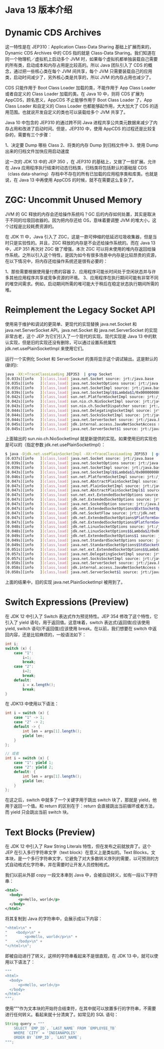 # Java 13 版本介绍

# Dynamic CDS Archives

这一特性是在 JEP310：Application Class-Data Sharing 基础上扩展而来的，Dynamic CDS Archives 中的 CDS 指的就是 Class-Data Sharing。我们知道在同一个物理机／虚拟机上启动多个 JVM 时，如果每个虚拟机都单独装载自己需要的所有类，启动成本和内存占用是比较高的。所以 Java 团队引入了 CDS 的概念，通过把一些核心类在每个 JVM 间共享，每个 JVM 只需要装载自己的应用类，启动时间减少了，另外核心类是共享的，所以 JVM 的内存占用也减少了。

CDS 只能作用于 Boot Class Loader 加载的类，不能作用于 App Class Loader 或者自定义的 Class Loader 加载的类。在 Java 10 中，则将 CDS 扩展为 AppCDS，顾名思义，AppCDS 不止能够作用于 Boot Class Loader 了，App Class Loader 和自定义的 Class Loader 也都能够起作用，大大加大了 CDS 的适用范围。也就说开发自定义的类也可以装载给多个 JVM 共享了。

Java 10 中包含的 JEP310 的通过跨不同 Java 进程共享公共类元数据来减少了内存占用和改进了启动时间。但是，JEP310 中，使用 AppCDS 的过程还是比较复杂的，需要有三个步骤：

1、决定要 Dump 哪些 Class
2、将类的内存 Dump 到归档文件中
3、使用 Dump 出来的归档文件加快应用启动速度

这一次的 JDK 13 中的 JEP 350 ，在 JEP310 的基础上，又做了一些扩展。允许在 Java 应用程序执行结束时动态归档类，归档类将包括默认的基础层 CDS（class data-sharing）存档中不存在的所有已加载的应用程序类和库类。也就是说，在 Java 13 中再使用 AppCDS 的时候，就不在需要这么复杂了。

# ZGC: Uncommit Unused Memory

JVM 的 GC 释放的内存会还给操作系统吗？GC 后的内存如何处置，其实是取决于不同的垃圾回收器的。因为把内存还给 OS，意味着要调整 JVM 的堆大小，这个过程是比较耗费资源的。

在 JDK 11 中，Java 引入了 ZGC，这是一款可伸缩的低延迟垃圾收集器，但是当时只是实验性的。并且，ZGC 释放的内存是不会还给操作系统的。而在 Java 13 中，JEP 351 再次对 ZGC 做了增强，本次 ZGC 可以将未使用的堆内存返回给操作系统。之所以引入这个特性，是因为如今有很多场景中内存是比较昂贵的资源，在以下情况中，将内存还给操作系统还是很有必要的：

1、那些需要根据使用量付费的容器
2、应用程序可能长时间处于空闲状态并与许多其他应用程序共享或竞争资源的环境。
3、应用程序在执行期间可能有非常不同的堆空间需求。例如，启动期间所需的堆可能大于稍后在稳定状态执行期间所需的堆。

# Reimplement the Legacy Socket API

使用易于维护和调试的更简单、更现代的实现替换 java.net.Socket 和 java.net.ServerSocket API。java.net.Socket 和 java.net.ServerSocket 的实现非常古老，这个 JEP 为它们引入了一个现代的实现。现代实现是 Java 13 中的默认实现，但是旧的实现还没有删除，可以通过设置系统属性 jdk.net.usePlainSocketImpl 来使用它们。

运行一个实例化 Socket 和 ServerSocket 的类将显示这个调试输出。这是默认的(新的):

```sh
java -XX:+TraceClassLoading JEP353  | grep Socket
[0.033s][info   ][class,load] java.net.Socket source: jrt:/java.base
[0.035s][info   ][class,load] java.net.SocketOptions source: jrt:/java.base
[0.035s][info   ][class,load] java.net.SocketImpl source: jrt:/java.base
[0.039s][info   ][class,load] java.net.SocketImpl$$Lambda$1/0x0000000800b50840 source: java.net.SocketImpl
[0.042s][info   ][class,load] sun.net.PlatformSocketImpl source: jrt:/java.base
[0.042s][info   ][class,load] sun.nio.ch.NioSocketImpl source: jrt:/java.base
[0.043s][info   ][class,load] sun.nio.ch.SocketDispatcher source: jrt:/java.base
[0.044s][info   ][class,load] java.net.DelegatingSocketImpl source: jrt:/java.base
[0.044s][info   ][class,load] java.net.SocksSocketImpl source: jrt:/java.base
[0.044s][info   ][class,load] java.net.ServerSocket source: jrt:/java.base
[0.045s][info   ][class,load] jdk.internal.access.JavaNetSocketAccess source: jrt:/java.base
[0.045s][info   ][class,load] java.net.ServerSocket$1 source: jrt:/java.base
```

上面输出的 sun.nio.ch.NioSocketImpl 就是新提供的实现。如果使用旧的实现也是可以的（指定参数 jdk.net.usePlainSocketImpl）：

```sh
$ java -Djdk.net.usePlainSocketImpl -XX:+TraceClassLoading JEP353  | grep Socket
[0.037s][info   ][class,load] java.net.Socket source: jrt:/java.base
[0.039s][info   ][class,load] java.net.SocketOptions source: jrt:/java.base
[0.039s][info   ][class,load] java.net.SocketImpl source: jrt:/java.base
[0.043s][info   ][class,load] java.net.SocketImpl$$Lambda$1/0x0000000800b50840 source: java.net.SocketImpl
[0.046s][info   ][class,load] sun.net.PlatformSocketImpl source: jrt:/java.base
[0.047s][info   ][class,load] java.net.AbstractPlainSocketImpl source: jrt:/java.base
[0.047s][info   ][class,load] java.net.PlainSocketImpl source: jrt:/java.base
[0.047s][info   ][class,load] java.net.AbstractPlainSocketImpl$1 source: jrt:/java.base
[0.047s][info   ][class,load] sun.net.ext.ExtendedSocketOptions source: jrt:/java.base
[0.047s][info   ][class,load] jdk.net.ExtendedSocketOptions source: jrt:/jdk.net
[0.047s][info   ][class,load] java.net.SocketOption source: jrt:/java.base
[0.047s][info   ][class,load] jdk.net.ExtendedSocketOptions$ExtSocketOption source: jrt:/jdk.net
[0.047s][info   ][class,load] jdk.net.SocketFlow source: jrt:/jdk.net
[0.047s][info   ][class,load] jdk.net.ExtendedSocketOptions$PlatformSocketOptions source: jrt:/jdk.net
[0.047s][info   ][class,load] jdk.net.ExtendedSocketOptions$PlatformSocketOptions$1 source: jrt:/jdk.net
[0.048s][info   ][class,load] jdk.net.LinuxSocketOptions source: jrt:/jdk.net
[0.048s][info   ][class,load] jdk.net.LinuxSocketOptions$$Lambda$2/0x0000000800b51040 source: jdk.net.LinuxSocketOptions
[0.049s][info   ][class,load] jdk.net.ExtendedSocketOptions$1 source: jrt:/jdk.net
[0.049s][info   ][class,load] java.net.StandardSocketOptions source: jrt:/java.base
[0.049s][info   ][class,load] java.net.StandardSocketOptions$StdSocketOption source: jrt:/java.base
[0.051s][info   ][class,load] sun.net.ext.ExtendedSocketOptions$$Lambda$3/0x0000000800b51440 source: sun.net.ext.ExtendedSocketOptions
[0.057s][info   ][class,load] java.net.DelegatingSocketImpl source: jrt:/java.base
[0.057s][info   ][class,load] java.net.SocksSocketImpl source: jrt:/java.base
[0.058s][info   ][class,load] java.net.ServerSocket source: jrt:/java.base
[0.058s][info   ][class,load] jdk.internal.access.JavaNetSocketAccess source: jrt:/java.base
[0.058s][info   ][class,load] java.net.ServerSocket$1 source: jrt:/java.base
```

上面的结果中，旧的实现 java.net.PlainSocketImpl 被用到了。

# Switch Expressions (Preview)

在 JDK 12 中引入了 Switch 表达式作为预览特性。JEP 354 修改了这个特性，它引入了 yield 语句，用于返回值。这意味着，switch 表达式(返回值)应该使用 yield, switch 语句(不返回值)应该使用 break。在以前，我们想要在 switch 中返回内容，还是比较麻烦的，一般语法如下：

```java
int i;
switch (x) {
    case "1":
        i=1;
        break;
    case "2":
        i=2;
        break;
    default:
        i = x.length();
        break;
}
```

在 JDK13 中使用以下语法：

```java
int i = switch (x) {
    case "1" -> 1;
    case "2" -> 2;
    default -> {
        int len = args[1].length();
        yield len;
    }
};

// 或者
int i = switch (x) {
    case "1": yield 1;
    case "2": yield 2;
    default: {
        int len = args[1].length();
        yield len;
    }
};
```

在这之后，switch 中就多了一个关键字用于跳出 switch 块了，那就是 yield，他用于返回一个值。和 return 的区别在于：return 会直接跳出当前循环或者方法，而 yield 只会跳出当前 switch 块。

# Text Blocks (Preview)

在 JDK 12 中引入了 Raw String Literals 特性，但在发布之前就放弃了。这个 JEP 在引入多行字符串文字（text block）在意义上是类似的。Text Blocks，文本块，是一个多行字符串文字，它避免了对大多数转义序列的需要，以可预测的方式自动格式化字符串，并在需要时让开发人员控制格式。

我们以前从外部 copy 一段文本串到 Java 中，会被自动转义，如有一段以下字符串：

```xml
<html>
  <body>
      <p>Hello, world</p>
  </body>
</html>
```

将其复制到 Java 的字符串中，会展示成以下内容：

```java
"<html>\n" +
"    <body>\n" +
"        <p>Hello, world</p>\n" +
"    </body>\n" +
"</html>\n";
```

即被自动进行了转义，这样的字符串看起来不是很直观，在 JDK 13 中，就可以使用以下语法了：

```java
"""
<html>
  <body>
      <p>Hello, world</p>
  </body>
</html>
""";
```

使用“”“作为文本块的开始符合结束符，在其中就可以放置多行的字符串，不需要进行任何转义。看起来就十分清爽了。如常见的 SQL 语句：

```java
String query = """
    SELECT `EMP_ID`, `LAST_NAME` FROM `EMPLOYEE_TB`
    WHERE `CITY` = 'INDIANAPOLIS'
    ORDER BY `EMP_ID`, `LAST_NAME`;
""";
```

